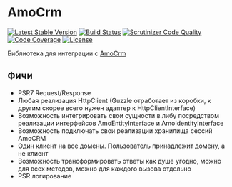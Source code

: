 AmoCrm
======
[![Latest Stable Version](https://poser.pugx.org/mb24dev/amocrm/v/stable)](https://packagist.org/packages/mb24dev/amocrm)
[![Build Status](https://travis-ci.org/mb24dev/amocrm.svg?branch=master)](https://travis-ci.org/mb24dev/amocrm)
[![Scrutinizer Code Quality](https://scrutinizer-ci.com/g/mb24dev/amocrm/badges/quality-score.png?b=master)](https://scrutinizer-ci.com/g/mb24dev/amocrm/?branch=master)
[![Code Coverage](https://scrutinizer-ci.com/g/mb24dev/amocrm/badges/coverage.png?b=master)](https://scrutinizer-ci.com/g/mb24dev/amocrm/?branch=master)
[![License](https://poser.pugx.org/mb24dev/amocrm/license)](https://packagist.org/packages/mb24dev/amocrm)


Библиотека для интеграции с [AmoCrm]

## Фичи

- PSR7 Request/Response
- Любая реализация HttpClient (Guzzle отработает из коробки, к другим скорее всего нужен адаптер к HttpClientInterface)
- Возможность интегрировать свои сущности в либу посредством реализации интерфейсов AmoEntityInterface и AmoIdentityInterface
- Возможность подключать свои реализации хранилища сессий AmoCRM
- Один клиент на все домены. Пользователь принадлежит домену, а не клиент
- Возможность трансформировать ответы как душе угодно, можно для всех методов, можно для каждого вызова отдельно
- PSR логирование

[AmoCrm]:https://www.amocrm.ru/

